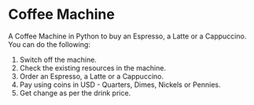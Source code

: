 # Coffee Machine

A Coffee Machine in Python to buy an Espresso, a Latte or a Cappuccino. You can do the following:
1. Switch off the machine.
2. Check the existing resources in the machine.
3. Order an Espresso, a Latte or a Cappuccino.
4. Pay using coins in USD - Quarters, Dimes, Nickels or Pennies.
5. Get change as per the drink price.